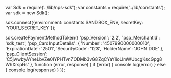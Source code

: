 var Sdk = require('../lib/nps-sdk');
var constants = require('../lib/constants');
var sdk = new Sdk();

sdk.connect({environment: constants.SANDBOX_ENV,
            secretKey: 'YOUR_SECRET_KEY'});

sdk.createPaymentMethodToken({
    'psp_Version': '2.2',
    'psp_MerchantId': 'sdk_test',
    'psp_CardInputDetails': {
        'Number': '4507990000000010',
        'ExpirationDate': '2501',
        'SecurityCode': '123',
        'HolderName': 'JOHN DOE'
    },
    'psp_ClientSession': 'C5jwwbyAYneLbvZe0IYPHTvn7ODMb3vG8ZqCYaYIioUmWUbcgKscGpg8WhXrspRs'
},
function (error, response) { 
    if (error) {
        console.log(error)
    } else { 
        console.log(response)
    }
});

